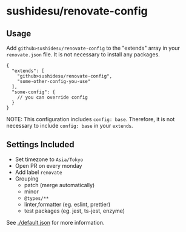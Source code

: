 # sushidesu/renovate-config

## Usage

Add `github>sushidesu/renovate-config` to the "extends" array in your `renovate.json` file. It is not necessary to install any packages.

```json5
{
  "extends": [
    "github>sushidesu/renovate-config",
    "some-other-config-you-use"
  ],
  "some-config": {
    // you can override config
  }
}
```

NOTE: This configuration includes `config: base`. Therefore, it is not necessary to include `config: base` in your `extends`.

## Settings Included


- Set timezone to `Asia/Tokyo`
- Open PR on every monday
- Add label `renovate`
- Grouping
  - patch (merge automatically)
  - minor
  - `@types/**`
  - linter,formatter (eg. eslint, prettier)
  - test packages (eg. jest, ts-jest, enzyme)

See [./default.json](./default.json) for more information.
